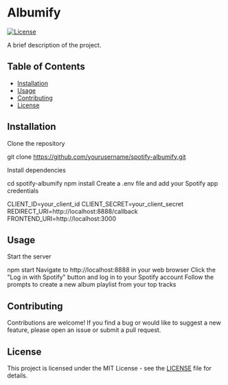 # Albumify

[![License](https://img.shields.io/badge/License-MIT-blue.svg)](LICENSE)

A brief description of the project.

## Table of Contents

- [Installation](#installation)
- [Usage](#usage)
- [Contributing](#contributing)
- [License](#license)

## Installation

Clone the repository

git clone https://github.com/yourusername/spotify-albumify.git

Install dependencies

cd spotify-albumify
npm install
Create a .env file and add your Spotify app credentials

CLIENT_ID=your_client_id
CLIENT_SECRET=your_client_secret
REDIRECT_URI=http://localhost:8888/callback
FRONTEND_URI=http://localhost:3000

## Usage

Start the server

npm start
Navigate to http://localhost:8888 in your web browser
Click the "Log in with Spotify" button and log in to your Spotify account
Follow the prompts to create a new album playlist from your top tracks

## Contributing

Contributions are welcome! If you find a bug or would like to suggest a new feature, please open an issue or submit a pull request.

## License

This project is licensed under the MIT License - see the [LICENSE](LICENSE) file for details.
